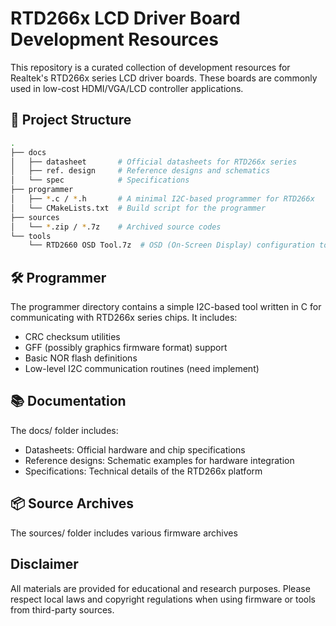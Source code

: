 # RTD266x LCD Driver Board Development Resources

This repository is a curated collection of development resources for Realtek's RTD266x series LCD driver boards. These boards are commonly used in low-cost HDMI/VGA/LCD controller applications.

## 📁 Project Structure

```bash
.
├── docs
│   ├── datasheet       # Official datasheets for RTD266x series
│   ├── ref. design     # Reference designs and schematics
│   └── spec            # Specifications
├── programmer
│   ├── *.c / *.h       # A minimal I2C-based programmer for RTD266x
│   └── CMakeLists.txt  # Build script for the programmer
├── sources
│   └── *.zip / *.7z    # Archived source codes
└── tools
    └── RTD2660 OSD Tool.7z  # OSD (On-Screen Display) configuration tool
```

## 🛠 Programmer

The programmer directory contains a simple I2C-based tool written in C for communicating with RTD266x series chips. It includes:

- CRC checksum utilities
- GFF (possibly graphics firmware format) support
- Basic NOR flash definitions
- Low-level I2C communication routines (need implement)

## 📚 Documentation

The docs/ folder includes:

- Datasheets: Official hardware and chip specifications
- Reference designs: Schematic examples for hardware integration
- Specifications: Technical details of the RTD266x platform

## 📦 Source Archives

The sources/ folder includes various firmware archives

## Disclaimer

All materials are provided for educational and research purposes. Please respect local laws and copyright regulations when using firmware or tools from third-party sources.
